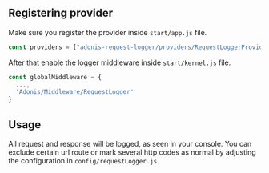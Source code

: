 ## Registering provider

Make sure you register the provider inside `start/app.js` file.

```js
const providers = ["adonis-request-logger/providers/RequestLoggerProvider"];
```

After that enable the logger middleware inside `start/kernel.js` file.

```javascript
const globalMiddleware = {
  ...,
  'Adonis/Middleware/RequestLogger'
}
```

## Usage

All request and response will be logged, as seen in your console.
You can exclude certain url route or mark several http codes as normal by adjusting the configuration in `config/requestLogger.js`
